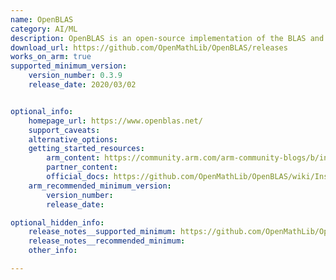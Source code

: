 ```yaml
---
name: OpenBLAS
category: AI/ML
description: OpenBLAS is an open-source implementation of the BLAS and LAPACK APIs with many hand-crafted optimizations for specific processor types.
download_url: https://github.com/OpenMathLib/OpenBLAS/releases
works_on_arm: true
supported_minimum_version:
    version_number: 0.3.9
    release_date: 2020/03/02


optional_info:
    homepage_url: https://www.openblas.net/
    support_caveats:
    alternative_options:
    getting_started_resources:
        arm_content: https://community.arm.com/arm-community-blogs/b/infrastructure-solutions-blog/posts/deep-learning-yitian-710
        partner_content:
        official_docs: https://github.com/OpenMathLib/OpenBLAS/wiki/Installation-Guide
    arm_recommended_minimum_version:
        version_number:
        release_date:

optional_hidden_info:
    release_notes__supported_minimum: https://github.com/OpenMathLib/OpenBLAS/releases/tag/v0.3.9
    release_notes__recommended_minimum:
    other_info:

---
```

